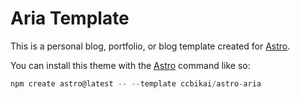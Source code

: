 # Aria Template

This is a personal blog, portfolio, or blog template created for [Astro](https://astro.build).




You can install this theme with the [Astro](https://astro.build) command like so:

```js
npm create astro@latest -- --template ccbikai/astro-aria
```
